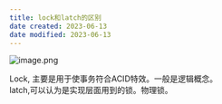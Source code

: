 ```yaml
---
title: lock和latch的区别
date created: 2023-06-13
date modified: 2023-06-13
---
```


![image.png](http://image.clickear.top/20230613002738.png)

Lock, 主要是用于使事务符合ACID特效。一般是逻辑概念。  
latch,可以认为是实现层面用到的锁。物理锁。
